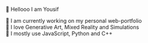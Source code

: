 👋 Hellooo I am Yousif

💼  I am currently working on my personal web-portfolio<br>
💖  I love Generative Art, Mixed Reality and Simulations<br>
🦋  I mostly use JavaScript, Python and C++
